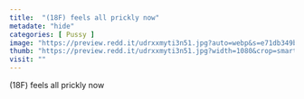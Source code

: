 ```yaml
---
title:  "(18F) feels all prickly now"
metadate: "hide"
categories: [ Pussy ]
image: "https://preview.redd.it/udrxxmyti3n51.jpg?auto=webp&s=e71db349bf565d05ca61b226502a73168db4e249"
thumb: "https://preview.redd.it/udrxxmyti3n51.jpg?width=1080&crop=smart&auto=webp&s=14b8d9eba84a2308504559a5689ed384a98d0701"
visit: ""
---
```

(18F) feels all prickly now
